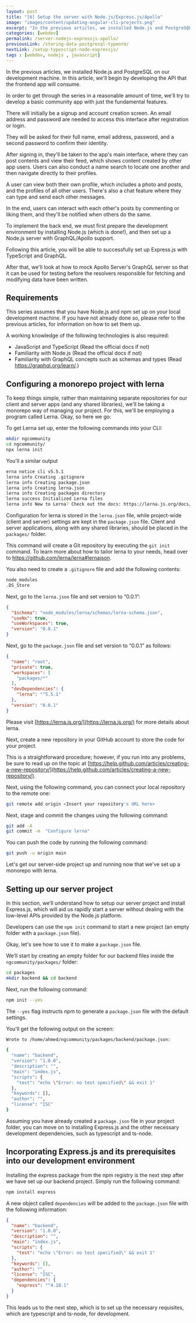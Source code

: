 ```yaml
---
layout: post
title: "[6] Setup the server with Node.js/Express.js/Apollo"
image: "images/content/updating-angular-cli-projects.png"
excerpt: "In the previous articles, we installed Node.js and PostgreSQL on our development machine. In this article, we'll begin by developing the API that the frontend app will consume." 
categories: [webdev]
permalink: /server-nodejs-expressjs-apollo/
previousLink: /storing-data-postgresql-typeorm/
nextLink: /setup-typescript-node-expressjs/
tags : [webdev, nodejs , javascript] 
---
```


In the previous articles, we installed Node.js and PostgreSQL on our development machine. In this article, we'll begin by developing the API that the frontend app will consume.

In order to get through the series in a reasonable amount of time, we'll try to develop a basic community app with just the fundamental features.

There will initially be a signup and account creation screen. An email address and password are needed to access this interface after registration or login. 

They will be asked for their full name, email address, password, and a second password to confirm their identity.

After signing in, they'll be taken to the app's main interface, where they can post contents and view their feed, which shows content created by other app users. Users can also conduct a name search to locate one another and then navigate directly to their profiles.

A user can view both their own profile, which includes a photo and posts, and the profiles of all other users. There's also a chat feature where they can type and send each other messages.

In the end, users can interact with each other's posts by commenting or liking them, and they'll be notified when others do the same.

To implement the back end, we must first prepare the development environment by installing Node.js (which is done!), and then set up a Node.js server with GraphQL/Apollo support.
 
Following this article, you will be able to successfully set up Express.js with TypeScript and GraphQL.

After that, we'll look at how to mock Apollo Server's GraphQL server so that it can be used for testing before the resolvers responsible for fetching and modifying data have been written.

## Requirements

This series assumes that you have Node.js and npm set up on your local development machine. If you have not already done so, please refer to the previous articles, for information on how to set them up.

A working knowledge of the following technologies is also required:

- JavaScript and TypeScript (Read the official docs if not)
- Familiarity with Node.js (Read the official docs if not)
- Familiarity with GraphQL concepts such as schemas and types (Read https://graphql.org/learn/.)  

## Configuring a monorepo project with lerna

To keep things simple, rather than maintaining separate repositories for our client and server apps (and any shared libraries), we'll be taking a monorepo way of managing our project. For this, we'll be employing a program called Lerna. Okay, so here we go:

To get Lerna set up, enter the following commands into your CLI:

```bash
mkdir ngcommunity
cd ngcommunity/
npx lerna init
```

You'll a similar output

```bash
erna notice cli v5.5.1
lerna info Creating .gitignore
lerna info Creating package.json
lerna info Creating lerna.json
lerna info Creating packages directory
lerna success Initialized Lerna files
lerna info New to Lerna? Check out the docs: https://lerna.js.org/docs/getting-started
```

Configuration for lerna is stored in the `lerna.json` file, while project-wide (client and server) settings are kept in the `package.json` file. Client and server applications, along with any shared libraries, should be placed in the `packages/` folder. 

This command will create a Git repository by executing the `git init` command. To learn more about how to tailor lerna to your needs, head over to https://github.com/lerna/lerna#lernajson.

You also need to create a `.gitignore` file and add the following contents:

```txt
node_modules 
.DS_Store 
```

Next, go to the `lerna.json` file and set version to “0.0.1”: 

```json
{
  "$schema": "node_modules/lerna/schemas/lerna-schema.json",
  "useNx": true,
  "useWorkspaces": true,
  "version": "0.0.1"
}
```

Next, go to the `package.json` file and set version to “0.0.1” as follows:

```json
{
  "name": "root",
  "private": true,
  "workspaces": [
    "packages/*"
  ],
  "devDependencies": {
    "lerna": "^5.5.1"
  },
  "version": "0.0.1"
}
```

Please visit [https://lerna.js.org/](https://lerna.js.org/) for more details about lerna.

Next, create a new repository in your GitHub account to store the code for your project.

This is a straightforward procedure; however, if you run into any problems, be sure to read up on the topic at [https://help.github.com/articles/creating-a-new-repository/](https://help.github.com/articles/creating-a-new-repository/).

Next, using the following command, you can connect your local repository to the remote one:

```bash
git remote add origin <Insert your repository's URL here>
```

Next, stage and commit the changes using the following command: 

```bash
git add -A 
git commit -m  "Configure lerna" 
```

You can push the code by running the following command: 

```bash
git push -u origin main
```

Let's get our server-side project up and running now that we've set up a monorepo with lerna.

## Setting up our server project

In this section, we’ll understand how to setup our server project and install Express.js, which will aid us rapidly start a server without dealing with the low-level APIs provided by the Node.js platform.

Developers can use the `npm init` command to start a new project (an empty folder with a `package.json` file). 

Okay, let's see how to use it to make a `package.json` file.

We’ll start by creating an empty folder for our backend files inside the `ngcommunity/packages/` folder: 

```bash
cd packages 
mkdir backend && cd backend 
``` 

Next, run the following command: 

```bash
npm init --yes 
```

The `--yes` flag instructs npm to generate a `package.json` file with the default settings. 

You'll get the following output on the screen:

```bash
Wrote to /home/ahmed/ngcommunity/packages/backend/package.json:

{
  "name": "backend",
  "version": "1.0.0",
  "description": "",
  "main": "index.js",
  "scripts": {
    "test": "echo \"Error: no test specified\" && exit 1"
  },
  "keywords": [],
  "author": "",
  "license": "ISC"
}
```

Assuming you have already created a `package.json` file in your project folder, you can move on to installing Express.js and the other necessary development dependencies, such as typescript and ts-node.

## Incorporating Express.js and its prerequisites into our development environment

Installing the express package from the npm registry is the next step after we have set up our backend project. Simply run the following command:

```bash
npm install express
```

A new object called `dependencies` will be added to the `package.json` file with the following information:

```json
{
  "name": "backend",
  "version": "1.0.0",
  "description": "",
  "main": "index.js",
  "scripts": {
    "test": "echo \"Error: no test specified\" && exit 1"
  },
  "keywords": [],
  "author": "",
  "license": "ISC",
  "dependencies": {
    "express": "^4.18.1"
  }
}
```

This leads us to the next step, which is to set up the necessary requisites, which are typescript and ts-node, for development.

